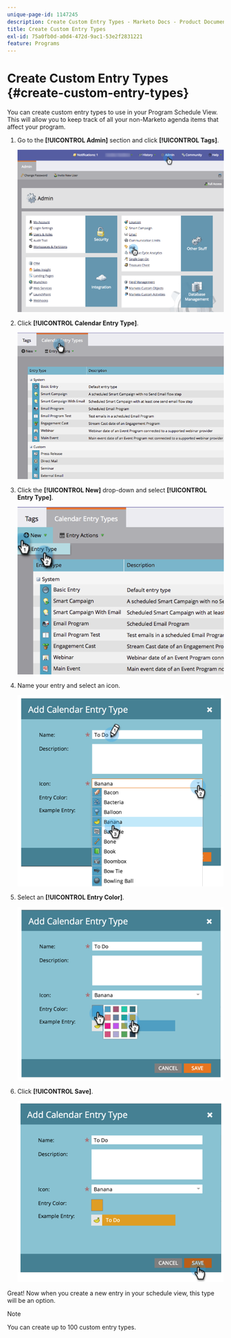 ```yaml
---
unique-page-id: 1147245
description: Create Custom Entry Types - Marketo Docs - Product Documentation
title: Create Custom Entry Types
exl-id: 75a0fb0d-a0d4-472d-9ac1-53e2f2831221
feature: Programs
---
```

# Create Custom Entry Types {#create-custom-entry-types}

You can create custom entry types to use in your Program Schedule View. This will allow you to keep track of all your non-Marketo agenda items that affect your program.

1. Go to the **[!UICONTROL Admin]** section and click **[!UICONTROL Tags]**.

   ![](assets/admintags.png)

1. Click **[!UICONTROL Calendar Entry Type]**.

   ![](assets/image2014-9-15-15-3a41-3a33.png)

1. Click the **[!UICONTROL New]** drop-down and select **[!UICONTROL Entry Type]**.

   ![](assets/image2014-9-15-15-3a41-3a58.png)

1. Name your entry and select an icon.

   ![](assets/image2014-9-15-16-3a11-3a24.png)

1. Select an **[!UICONTROL Entry Color]**.

   ![](assets/image2014-9-15-16-3a3-3a55.png)

1. Click **[!UICONTROL Save]**.

   ![](assets/image2014-9-15-16-3a4-3a14.png)

Great! Now when you create a new entry in your schedule view, this type will be an option.

>[!NOTE]
>
>You can create up to 100 custom entry types.
